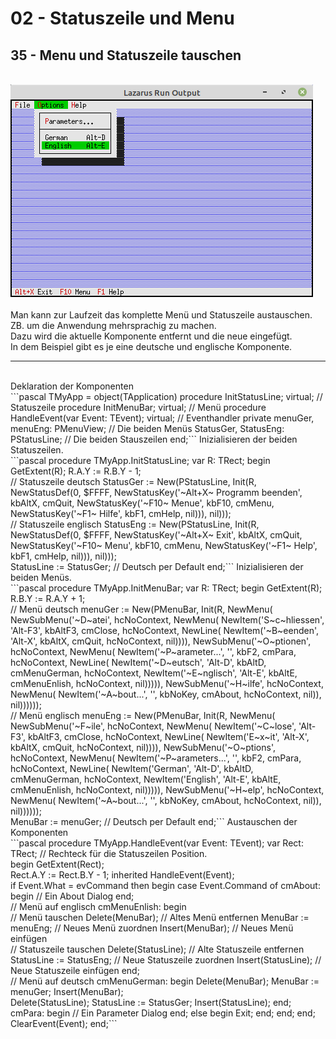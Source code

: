 # 02 - Statuszeile und Menu
## 35 - Menu und Statuszeile tauschen
<br>
<img src="image.png" alt="Selfhtml"><br><br>
Man kann zur Laufzeit das komplette Menü und Statuszeile austauschen.<br>
ZB. um die Anwendung mehrsprachig zu machen.<br>
Dazu wird die aktuelle Komponente entfernt und die neue eingefügt.<br>
In dem Beispiel gibt es je eine deutsche und englische Komponente.<br>
<hr><br>
Deklaration der Komponenten<br>
```pascal
  TMyApp = object(TApplication)
    procedure InitStatusLine; virtual;                 // Statuszeile
    procedure InitMenuBar; virtual;                    // Menü
    procedure HandleEvent(var Event: TEvent); virtual; // Eventhandler
  private
    menuGer, menuEng: PMenuView;          // Die beiden Menüs
    StatusGer, StatusEng: PStatusLine;    // Die beiden Stauszeilen
  end;```
Inizialisieren der beiden Statuszeilen.<br>
```pascal
  procedure TMyApp.InitStatusLine;
  var
    R: TRect;
  begin
    GetExtent(R);
    R.A.Y := R.B.Y - 1;
<br>
    // Statuszeile deutsch
    StatusGer := New(PStatusLine, Init(R, NewStatusDef(0, $FFFF,
      NewStatusKey('~Alt+X~ Programm beenden', kbAltX, cmQuit,
      NewStatusKey('~F10~ Menue', kbF10, cmMenu,
      NewStatusKey('~F1~ Hilfe', kbF1, cmHelp, nil))), nil)));
<br>
    // Statuszeile englisch
    StatusEng := New(PStatusLine, Init(R, NewStatusDef(0, $FFFF,
      NewStatusKey('~Alt+X~ Exit', kbAltX, cmQuit,
      NewStatusKey('~F10~ Menu', kbF10, cmMenu,
      NewStatusKey('~F1~ Help', kbF1, cmHelp, nil))), nil)));
<br>
    StatusLine := StatusGer; // Deutsch per Default
  end;```
Inizialisieren der beiden Menüs.<br>
```pascal
  procedure TMyApp.InitMenuBar;
  var
    R: TRect;
  begin
    GetExtent(R);
    R.B.Y := R.A.Y + 1;
<br>
    // Menü deutsch
    menuGer := New(PMenuBar, Init(R, NewMenu(
      NewSubMenu('~D~atei', hcNoContext, NewMenu(
        NewItem('S~c~hliessen', 'Alt-F3', kbAltF3, cmClose, hcNoContext,
        NewLine(
        NewItem('~B~eenden', 'Alt-X', kbAltX, cmQuit, hcNoContext, nil)))),
      NewSubMenu('~O~ptionen', hcNoContext, NewMenu(
        NewItem('~P~arameter...', '', kbF2, cmPara, hcNoContext,
        NewLine(
        NewItem('~D~eutsch', 'Alt-D', kbAltD, cmMenuGerman, hcNoContext,
        NewItem('~E~nglisch', 'Alt-E', kbAltE, cmMenuEnlish, hcNoContext, nil))))),
      NewSubMenu('~H~ilfe', hcNoContext, NewMenu(
        NewItem('~A~bout...', '', kbNoKey, cmAbout, hcNoContext, nil)), nil))))));
<br>
    // Menü englisch
    menuEng := New(PMenuBar, Init(R, NewMenu(
      NewSubMenu('~F~ile', hcNoContext, NewMenu(
        NewItem('~C~lose', 'Alt-F3', kbAltF3, cmClose, hcNoContext,
        NewLine(
        NewItem('E~x~it', 'Alt-X', kbAltX, cmQuit, hcNoContext, nil)))),
      NewSubMenu('~O~ptions', hcNoContext, NewMenu(
        NewItem('~P~arameters...', '', kbF2, cmPara, hcNoContext,
        NewLine(
        NewItem('German', 'Alt-D', kbAltD, cmMenuGerman, hcNoContext,
        NewItem('English', 'Alt-E', kbAltE, cmMenuEnlish, hcNoContext, nil))))),
      NewSubMenu('~H~elp', hcNoContext, NewMenu(
        NewItem('~A~bout...', '', kbNoKey, cmAbout, hcNoContext, nil)), nil))))));
<br>
    MenuBar := menuGer; // Deutsch per Default
  end;```
Austauschen der Komponenten<br>
```pascal
  procedure TMyApp.HandleEvent(var Event: TEvent);
  var
    Rect: TRect;              // Rechteck für die Statuszeilen Position.
<br>
  begin
    GetExtent(Rect);
<br>
    Rect.A.Y := Rect.B.Y - 1;
    inherited HandleEvent(Event);
<br>
    if Event.What = evCommand then begin
      case Event.Command of
        cmAbout: begin
          // Ein About Dialog
        end;
<br>
        // Menü auf englisch
        cmMenuEnlish: begin
<br>
          // Menü tauschen
          Delete(MenuBar);          // Altes Menü entfernen
          MenuBar := menuEng;       // Neues Menü zuordnen
          Insert(MenuBar);          // Neues Menü einfügen
<br>
          // Statuszeile tauschen
          Delete(StatusLine);       // Alte Statuszeile entfernen
          StatusLine := StatusEng;  // Neue Statuszeile zuordnen
          Insert(StatusLine);       // Neue Statuszeile einfügen
        end;
<br>
        // Menü auf deutsch
        cmMenuGerman: begin
          Delete(MenuBar);
          MenuBar := menuGer;
          Insert(MenuBar);
<br>
          Delete(StatusLine);
          StatusLine := StatusGer;
          Insert(StatusLine);
        end;
        cmPara: begin
          // Ein Parameter Dialog
        end;
        else begin
          Exit;
        end;
      end;
    end;
    ClearEvent(Event);
  end;```
<br>
